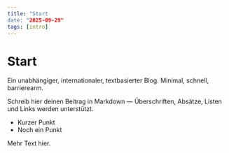 ```yaml
---
title: "Start
date: "2025-09-29"
tags: [intro]
---
```


# Start

Ein unabhängiger, internationaler, textbasierter Blog. Minimal, schnell, barrierearm.

Schreib hier deinen Beitrag in Markdown — Überschriften, Absätze, Listen und Links werden unterstützt.

- Kurzer Punkt
- Noch ein Punkt

Mehr Text hier.
